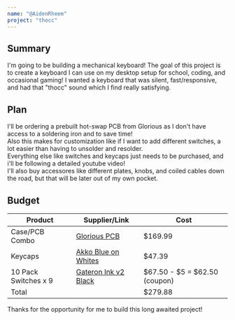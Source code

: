 ```yaml
---
name: "@AidenRheem"
project: "thocc"
---
```


## Summary

I'm going to be building a mechanical keyboard! The goal of this project is to create a keyboard I can use on my desktop setup for school, coding, and occasional gaming! I wanted a keyboard that was silent, fast/responsive, and had that "thocc" sound which I find really satisfying.

## Plan

I'll be ordering a prebuilt hot-swap PCB from Glorious as I don't have access to a soldering iron and to save time! <br>
Also this makes for customization like if I want to add different switches, a lot easier than having to unsolder and resolder. <br>
Everything else like switches and keycaps just needs to be purchased, and i'll be following a detailed youtube video! <br>
I'll also buy accessores like different plates, knobs, and coiled cables down the road, but that will be later out of my own pocket.

## Budget

| Product         | Supplier/Link                         | Cost   |
| --------------- | ------------------------------------- | ------ |
| Case/PCB Combo  | [Glorious PCB](https://www.gloriousgaming.com/products/glorious-gmmk-pro-75-barebone-white) | $169.99  |
| Keycaps         | [Akko Blue on Whites](https://www.aliexpress.us/item/3256804332568774.html?gatewayAdapt=glo2usa4itemAdapt&_randl_shipto=US) | $47.39 |
| 10 Pack Switches x 9    | [Gateron Ink v2 Black](https://kbdfans.com/products/gateron-ink-v2-black-switches) | $67.50 - $5 = $62.50 (coupon) |
| Total           |                                       | $279.88 |


Thanks for the opportunity for me to build this long awaited project!
